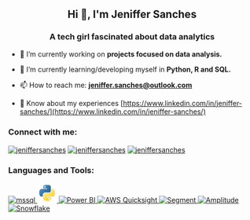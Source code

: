 <h2 align="center">Hi 👋, I'm Jeniffer Sanches</h1>
<h3 align="center">A tech girl fascinated about data analytics</h3>

- 🔭 I’m currently working on **projects focused on data analysis.**

- 🌱 I’m currently learning/developing myself in **Python, R and SQL.**

- 📫 How to reach me: **jeniffer.sanches@outlook.com**

- 📄 Know about my experiences [https://www.linkedin.com/in/jeniffer-sanches/](https://www.linkedin.com/in/jeniffer-sanches/)

<h3 align="left">Connect with me:</h3>
<p align="left">
<a href="https://linkedin.com/in/jeniffersanches" target="blank"><img align="center" src="https://raw.githubusercontent.com/rahuldkjain/github-profile-readme-generator/master/src/images/icons/Social/linked-in-alt.svg" alt="jeniffersanches" height="30" width="40" /></a>
<a href="https://kaggle.com/jeniffersanches" target="blank"><img align="center" src="https://raw.githubusercontent.com/rahuldkjain/github-profile-readme-generator/master/src/images/icons/Social/kaggle.svg" alt="jeniffersanches" height="30" width="40" /></a>
<a href="https://instagram.com/jeniffersanches" target="blank"><img align="center" src="https://raw.githubusercontent.com/rahuldkjain/github-profile-readme-generator/master/src/images/icons/Social/instagram.svg" alt="jeniffersanches" height="30" width="40" /></a>
</p>

<h3 align="left">Languages and Tools:</h3>
<p align="left">
  <a href="https://www.microsoft.com/en-us/sql-server" target="_blank" rel="noreferrer">
    <img src="https://www.svgrepo.com/show/303229/microsoft-sql-server-logo.svg" alt="mssql" width="40" height="40"/>
  </a>
  <a href="https://www.python.org" target="_blank" rel="noreferrer">
    <img src="https://raw.githubusercontent.com/devicons/devicon/master/icons/python/python-original.svg" alt="python" width="40" height="40"/>
  </a>
  <a href="https://powerbi.microsoft.com/pt-br/" target="_blank" rel="noreferrer">
    <img src="https://www.tekenable.ie/wp-content/uploads/2019/09/PowerBI-Icon-Transparent.png" alt="Power BI" width="40" height="40"/>
  </a>
  <a href="https://aws.amazon.com/pt/quicksight/" target="_blank" rel="noreferrer">
    <img src="https://static-00.iconduck.com/assets.00/aws-quicksight-icon-1024x1024-tmz7yii8.png" alt="AWS Quicksight" width="40" height="40"/>
  </a>
  <a href="https://segment.com/" target="_blank" rel="noreferrer">
    <img src="https://images.ctfassets.net/h6ufgtwb6nv1/k6BFb1F9uVFQKOQqStRDD/ed1b10765a5350d9cd950dbf67631338/SegmentLogo_Square_Green_RGB.png" alt="Segment" width="40" height="40"/>
  </a>
  <a href="https://amplitude.com/" target="_blank" rel="noreferrer">
    <img src="https://companieslogo.com/img/orig/AMPL-501a52ff.png?t=1644176877" alt="Amplitude" width="40" height="40"/>
  </a>
  <a href="https://www.snowflake.com/en/data-cloud/workloads/data-warehouse/" target="_blank" rel="noreferrer">
    <img src="https://companieslogo.com/img/orig/SNOW-35164165.png?t=1634190631" alt="Snowflake" width="40" height="40"/>
  </a>
</p>


